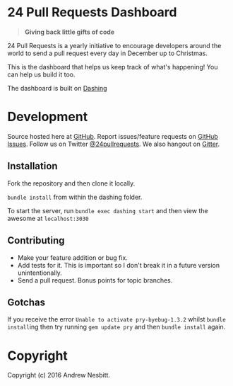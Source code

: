 # 24 Pull Requests Dashboard

> **Giving back little gifts of code**

24 Pull Requests is a yearly initiative to encourage developers around the world to send a pull request every day in December up to Christmas.

This is the dashboard that helps us keep track of what's happening! You can help us build it too.

The dashboard is built on [Dashing](http://shopify.github.com/dashing)

# Development

Source hosted here at [GitHub](http://github.com/24pullrequests/dashboard).
Report issues/feature requests on [GitHub Issues](http://github.com/24pullrequests/dashboard/issues). Follow us on Twitter [@24pullrequests](https://twitter.com/24pullrequests). We also hangout on [Gitter](https://gitter.im/24pullrequests/24pullrequests).

## Installation

Fork the repository and then clone it locally.

`bundle install` from within the dashing folder.

To start the server, run `bundle exec dashing start` and then view the awesome at `localhost:3030`

## Contributing

 * Make your feature addition or bug fix.
 * Add tests for it. This is important so I don't break it in a future version unintentionally.
 * Send a pull request. Bonus points for topic branches.

## Gotchas

If you receive the error `Unable to activate pry-byebug-1.3.2` whilst `bundle install`ing then try running `gem update pry` and then `bundle install` again.

# Copyright

Copyright (c) 2016 Andrew Nesbitt.

